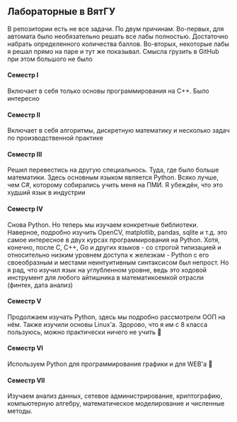 
## Лабораторные в ВятГУ

В репозитории есть не все задачи. По двум причинам. Во-первых, для автомата
было необязательно решать все лабы полностью. Достаточно набрать определенного
количества баллов. Во-вторых, некоторые лабы я решал прямо на паре и тут же
показывал. Смысла грузить в GitHub при этом большого не было

#### Семестр I
Включает в себя только основы программирования на C++. Было интересно

#### Семестр II
Включает в себя алгоритмы, дискретную математику и несколько задач по
производственной практике

#### Семестр III
Решил перевестись на другую специальнось. Туда, где было больше математики.
Здесь основным языком является Python. Всяко лучше, чем C#, которому собирались
учить меня на ПМИ. Я убеждён, что это худший язык в индустрии

#### Семестр IV
Снова Python. Но теперь мы изучаем конкретные библиотеки. Наверное, подробно
изучить OpenCV, matplotlib, pandas, sqlite и т.д. это самое интересное в
двух курсах программирования на Python. Хотя, конечно, после C, C++, Go и
других языков - со строгой типизацией и относительно низким уровнем доступа
к железкам - Python с его своеобразным и местами неинтуитивным синтаксисом был
непрост. Но я рад, что изучил язык на углубленном уровне, ведь это ходовой
инструмент для любого айтишника в математикоемкой отрасли (финтех, дата анализ)

#### Семестр V
Продолжаем изучать Python, здесь мы подробно рассмотрели ООП на нём. Также
изучили основы Linux'а. Здорово, что я им с 8 класса пользуюсь, можно
практически ничего не учить 🤭

#### Семестр VI
Используем Python для программирования графики и для WEB'а 💪

#### Семестр VII
Изучаем анализ данных, сетевое администрирование, криптографию, компьютерную алгебру, математическое моделирование и численные методы.

